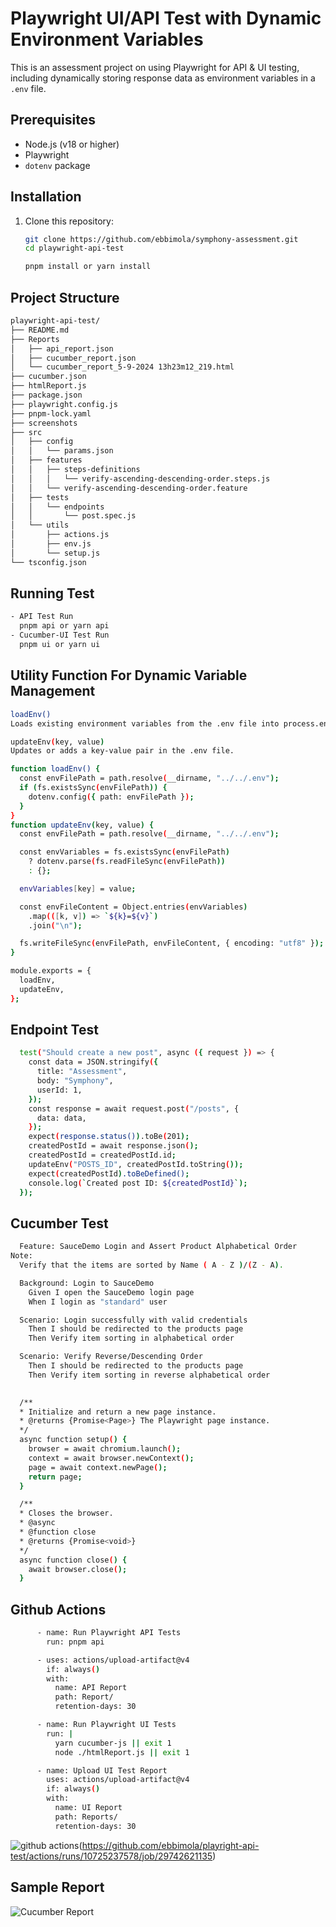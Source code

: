 # Playwright UI/API Test with Dynamic Environment Variables

This is an assessment project on using Playwright for API & UI testing, including dynamically storing response data as environment variables in a `.env` file.

## Prerequisites

- Node.js (v18 or higher)
- Playwright
- `dotenv` package

## Installation

1. Clone this repository:

   ```bash
   git clone https://github.com/ebbimola/symphony-assessment.git
   cd playwright-api-test

   pnpm install or yarn install
   ```

## Project Structure

```bash
playwright-api-test/
├── README.md
├── Reports
│   ├── api_report.json
│   ├── cucumber_report.json
│   └── cucumber_report_5-9-2024 13h23m12_219.html
├── cucumber.json
├── htmlReport.js
├── package.json
├── playwright.config.js
├── pnpm-lock.yaml
├── screenshots
├── src
│   ├── config
│   │   └── params.json
│   ├── features
│   │   ├── steps-definitions
│   │   │   └── verify-ascending-descending-order.steps.js
│   │   └── verify-ascending-descending-order.feature
│   ├── tests
│   │   └── endpoints
│   │       └── post.spec.js
│   └── utils
│       ├── actions.js
│       ├── env.js
│       └── setup.js
└── tsconfig.json
```
## Running Test

```bash
- API Test Run
  pnpm api or yarn api
- Cucumber-UI Test Run
  pnpm ui or yarn ui
```
## Utility Function For Dynamic Variable Management
```bash
loadEnv()
Loads existing environment variables from the .env file into process.env.

updateEnv(key, value)
Updates or adds a key-value pair in the .env file.

function loadEnv() {
  const envFilePath = path.resolve(__dirname, "../../.env");
  if (fs.existsSync(envFilePath)) {
    dotenv.config({ path: envFilePath });
  }
}
function updateEnv(key, value) {
  const envFilePath = path.resolve(__dirname, "../../.env");

  const envVariables = fs.existsSync(envFilePath)
    ? dotenv.parse(fs.readFileSync(envFilePath))
    : {};

  envVariables[key] = value;

  const envFileContent = Object.entries(envVariables)
    .map(([k, v]) => `${k}=${v}`)
    .join("\n");

  fs.writeFileSync(envFilePath, envFileContent, { encoding: "utf8" });
}

module.exports = {
  loadEnv,
  updateEnv,
};
```
## Endpoint Test

```bash
  test("Should create a new post", async ({ request }) => {
    const data = JSON.stringify({
      title: "Assessment",
      body: "Symphony",
      userId: 1,
    });
    const response = await request.post("/posts", {
      data: data,
    });
    expect(response.status()).toBe(201);
    createdPostId = await response.json();
    createdPostId = createdPostId.id;
    updateEnv("POSTS_ID", createdPostId.toString());
    expect(createdPostId).toBeDefined();
    console.log(`Created post ID: ${createdPostId}`);
  });
  ```

## Cucumber Test

```bash
  Feature: SauceDemo Login and Assert Product Alphabetical Order
Note: 
  Verify that the items are sorted by Name ( A - Z )/(Z - A).

  Background: Login to SauceDemo
    Given I open the SauceDemo login page
    When I login as "standard" user

  Scenario: Login successfully with valid credentials
    Then I should be redirected to the products page
    Then Verify item sorting in alphabetical order

  Scenario: Verify Reverse/Descending Order
    Then I should be redirected to the products page
    Then Verify item sorting in reverse alphabetical order

    
  /**
  * Initialize and return a new page instance.
  * @returns {Promise<Page>} The Playwright page instance.
  */
  async function setup() {
    browser = await chromium.launch();
    context = await browser.newContext();
    page = await context.newPage();
    return page;
  }

  /**
  * Closes the browser.
  * @async
  * @function close
  * @returns {Promise<void>}
  */
  async function close() {
    await browser.close();
  }
```

## Github Actions

```bash
      - name: Run Playwright API Tests
        run: pnpm api

      - uses: actions/upload-artifact@v4
        if: always()
        with:
          name: API Report
          path: Report/
          retention-days: 30

      - name: Run Playwright UI Tests
        run: |
          yarn cucumber-js || exit 1
          node ./htmlReport.js || exit 1

      - name: Upload UI Test Report
        uses: actions/upload-artifact@v4
        if: always()
        with:
          name: UI Report
          path: Reports/
          retention-days: 30
```
![github actions](assets/actions-pipe.png)(https://github.com/ebbimola/playright-api-test/actions/runs/10725237578/job/29742621135)

## Sample Report
![Cucumber Report](assets/sample-report.png)